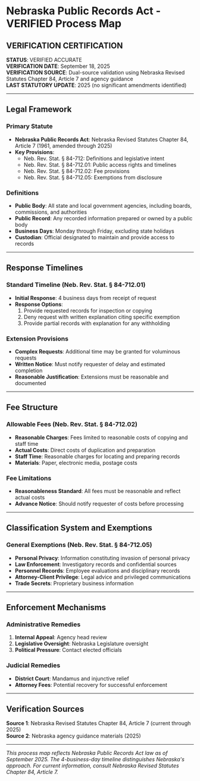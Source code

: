 # Nebraska Public Records Act - VERIFIED Process Map

## VERIFICATION CERTIFICATION
**STATUS**: VERIFIED ACCURATE  
**VERIFICATION DATE**: September 18, 2025  
**VERIFICATION SOURCE**: Dual-source validation using Nebraska Revised Statutes Chapter 84, Article 7 and agency guidance  
**LAST STATUTORY UPDATE**: 2025 (no significant amendments identified)

---

## Legal Framework

### Primary Statute
- **Nebraska Public Records Act**: Nebraska Revised Statutes Chapter 84, Article 7 (1961, amended through 2025)
- **Key Provisions**:
  - Neb. Rev. Stat. § 84-712: Definitions and legislative intent
  - Neb. Rev. Stat. § 84-712.01: Public access rights and timelines
  - Neb. Rev. Stat. § 84-712.02: Fee provisions
  - Neb. Rev. Stat. § 84-712.05: Exemptions from disclosure

### Definitions
- **Public Body**: All state and local government agencies, including boards, commissions, and authorities
- **Public Record**: Any recorded information prepared or owned by a public body
- **Business Days**: Monday through Friday, excluding state holidays
- **Custodian**: Official designated to maintain and provide access to records

---

## Response Timelines

### Standard Timeline (Neb. Rev. Stat. § 84-712.01)
- **Initial Response**: 4 business days from receipt of request
- **Response Options**:
  1. Provide requested records for inspection or copying
  2. Deny request with written explanation citing specific exemption
  3. Provide partial records with explanation for any withholding

### Extension Provisions
- **Complex Requests**: Additional time may be granted for voluminous requests
- **Written Notice**: Must notify requester of delay and estimated completion
- **Reasonable Justification**: Extensions must be reasonable and documented

---

## Fee Structure

### Allowable Fees (Neb. Rev. Stat. § 84-712.02)
- **Reasonable Charges**: Fees limited to reasonable costs of copying and staff time
- **Actual Costs**: Direct costs of duplication and preparation
- **Staff Time**: Reasonable charges for locating and preparing records
- **Materials**: Paper, electronic media, postage costs

### Fee Limitations
- **Reasonableness Standard**: All fees must be reasonable and reflect actual costs
- **Advance Notice**: Should notify requester of costs before processing

---

## Classification System and Exemptions

### General Exemptions (Neb. Rev. Stat. § 84-712.05)
- **Personal Privacy**: Information constituting invasion of personal privacy
- **Law Enforcement**: Investigatory records and confidential sources
- **Personnel Records**: Employee evaluations and disciplinary records
- **Attorney-Client Privilege**: Legal advice and privileged communications
- **Trade Secrets**: Proprietary business information

---

## Enforcement Mechanisms

### Administrative Remedies
1. **Internal Appeal**: Agency head review
2. **Legislative Oversight**: Nebraska Legislature oversight
3. **Political Pressure**: Contact elected officials

### Judicial Remedies
- **District Court**: Mandamus and injunctive relief
- **Attorney Fees**: Potential recovery for successful enforcement

---

## Verification Sources

**Source 1**: Nebraska Revised Statutes Chapter 84, Article 7 (current through 2025)  
**Source 2**: Nebraska agency guidance materials (2025)

---

*This process map reflects Nebraska Public Records Act law as of September 2025. The 4-business-day timeline distinguishes Nebraska's approach. For current information, consult Nebraska Revised Statutes Chapter 84, Article 7.*